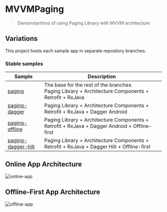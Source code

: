# MVVMPaging
> Demonstartions of using Paging Library with MVVM architecture

## Variations

This project hosts each sample app in separate repository branches.

### Stable samples

|     Sample     | Description |
| ------------- | ------------- |
| [paging](https://github.com/DataSmoother/MVVMPaging/tree/paging) | The base for the rest of the branches. <br/>Paging Library + Architecture Components + Retrofit + RxJava |
| [paging-dagger](https://github.com/SpiralDevelopment/MVVMPaging/tree/paging-dagger) | Paging Library + Architecture Components + Retrofit + RxJava + Dagger Android |
| [paging-offline](https://github.com/SpiralDevelopment/MVVMPaging/tree/paging-offline) | Paging Library + Architecture Components + Retrofit + RxJava + Dagger Android + Offline-first|
| [paging-dagger-hilt](https://github.com/SpiralDevelopment/MVVMPaging/tree/paging-dagger-hilt) | Paging Library + Architecture Components + Retrofit + RxJava + Dagger Hilt + Offline-first|


## Online App Architecture

![online-app](https://github.com/SpiralDevelopment/MVVMPaging/blob/paging-dagger-hilt/online_app_diagram.png)


## Offline-First App Architecture

![offline-app](https://github.com/SpiralDevelopment/MVVMPaging/blob/paging-dagger-hilt/offline_app_diagram.png)
